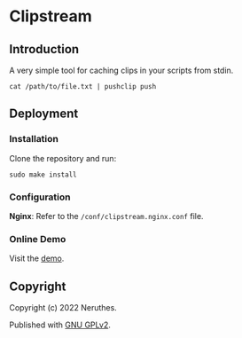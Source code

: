 # Clipstream


## Introduction

A very simple tool for caching clips in your scripts from stdin.

```
cat /path/to/file.txt | pushclip push
```


## Deployment

### Installation

Clone the repository and run:

```
sudo make install
```

### Configuration

**Nginx**: Refer to the `/conf/clipstream.nginx.conf` file.

### Online Demo

Visit the [demo](https://clipstream.neruthes.xyz:2096/www/view.html?token=test-fe8cabd01f8cf01e).


## Copyright

Copyright (c) 2022 Neruthes.

Published with [GNU GPLv2](https://www.gnu.org/licenses/old-licenses/gpl-2.0.html).
